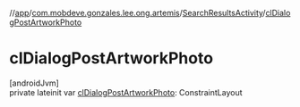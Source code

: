 //[app](../../../index.md)/[com.mobdeve.gonzales.lee.ong.artemis](../index.md)/[SearchResultsActivity](index.md)/[clDialogPostArtworkPhoto](cl-dialog-post-artwork-photo.md)

# clDialogPostArtworkPhoto

[androidJvm]\
private lateinit var [clDialogPostArtworkPhoto](cl-dialog-post-artwork-photo.md): ConstraintLayout
